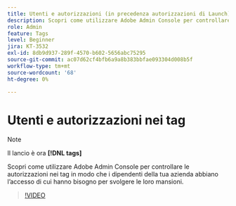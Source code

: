 ```yaml
---
title: Utenti e autorizzazioni (in precedenza autorizzazioni di Launch)
description: Scopri come utilizzare Adobe Admin Console per controllare le autorizzazioni nei tag in modo che i dipendenti della tua azienda abbiano l’accesso di cui hanno bisogno per svolgere le loro mansioni.
role: Admin
feature: Tags
level: Beginner
jira: KT-3532
exl-id: 8db9d937-289f-4570-b602-5656abc75295
source-git-commit: ac07d62cf4bfb6a9a8b383bbfae093304d008b5f
workflow-type: tm+mt
source-wordcount: '68'
ht-degree: 0%

---
```


# Utenti e autorizzazioni nei tag

>[!NOTE]
>
> Il lancio è ora **[!DNL tags]**

Scopri come utilizzare Adobe Admin Console per controllare le autorizzazioni nei tag in modo che i dipendenti della tua azienda abbiano l’accesso di cui hanno bisogno per svolgere le loro mansioni.

>[!VIDEO](https://video.tv.adobe.com/v/28734/?quality=12&learn=on)
